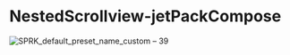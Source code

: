 # NestedScrollview-jetPackCompose

![SPRK_default_preset_name_custom – 39](https://user-images.githubusercontent.com/51374446/151640836-429d0125-681c-4cad-93e3-43986133e947.png)
